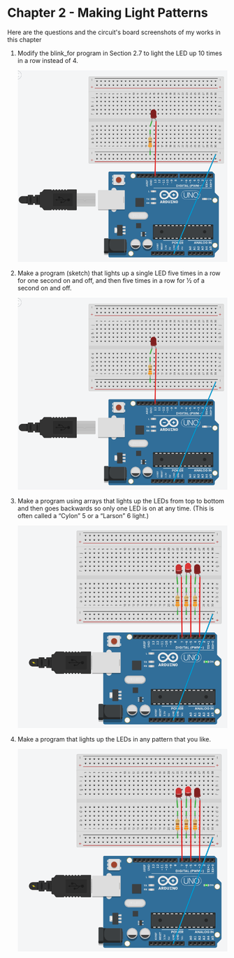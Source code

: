 # Chapter 2 - Making Light Patterns

Here are the questions and the circuit's board screenshots of my works in this chapter

1. Modify the blink_for program in Section 2.7 to light the LED up 10 times in a row instead of 4.

    ![ss-1](2_1_screenshot.png)

2. Make a program (sketch) that lights up a single LED five times in a row for one second on and off, and then five times in a row for 1⁄2 of a second on and off.

    ![ss-2](2_2_screenshot.png)

3. Make a program using arrays that lights up the LEDs from top to bottom and then goes backwards so only one LED is on at any time. (This is often called a “Cylon” 5 or a “Larson” 6 light.)

    ![ss-3](2_3_screenshot.png)

4. Make a program that lights up the LEDs in any pattern that you like.

    ![ss-4](2_4_screenshot.png)
